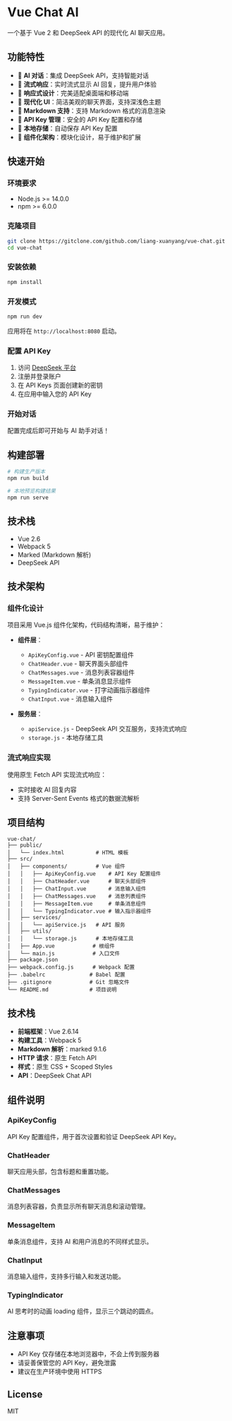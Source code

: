 # Vue Chat AI

一个基于 Vue 2 和 DeepSeek API 的现代化 AI 聊天应用。

## 功能特性

- 🤖 **AI 对话**：集成 DeepSeek API，支持智能对话
- 💬 **流式响应**：实时流式显示 AI 回复，提升用户体验
- 📱 **响应式设计**：完美适配桌面端和移动端
- 🎨 **现代化 UI**：简洁美观的聊天界面，支持深浅色主题
- 📝 **Markdown 支持**：支持 Markdown 格式的消息渲染
- 🔐 **API Key 管理**：安全的 API Key 配置和存储
- 💾 **本地存储**：自动保存 API Key 配置
- 🎯 **组件化架构**：模块化设计，易于维护和扩展

## 快速开始

### 环境要求

- Node.js >= 14.0.0
- npm >= 6.0.0

### 克隆项目

```bash
git clone https://gitclone.com/github.com/liang-xuanyang/vue-chat.git
cd vue-chat
```

### 安装依赖

```bash
npm install
```

### 开发模式

```bash
npm run dev
```

应用将在 `http://localhost:8080` 启动。

### 配置 API Key

1. 访问 [DeepSeek 平台](https://platform.deepseek.com)
2. 注册并登录账户
3. 在 API Keys 页面创建新的密钥
4. 在应用中输入您的 API Key

### 开始对话

配置完成后即可开始与 AI 助手对话！

## 构建部署

```bash
# 构建生产版本
npm run build

# 本地预览构建结果
npm run serve
```

## 技术栈

- Vue 2.6
- Webpack 5
- Marked (Markdown 解析)
- DeepSeek API

## 技术架构

### 组件化设计

项目采用 Vue.js 组件化架构，代码结构清晰，易于维护：

- **组件层**：

  - `ApiKeyConfig.vue` - API 密钥配置组件
  - `ChatHeader.vue` - 聊天界面头部组件
  - `ChatMessages.vue` - 消息列表容器组件
  - `MessageItem.vue` - 单条消息显示组件
  - `TypingIndicator.vue` - 打字动画指示器组件
  - `ChatInput.vue` - 消息输入组件

- **服务层**：
  - `apiService.js` - DeepSeek API 交互服务，支持流式响应
  - `storage.js` - 本地存储工具

### 流式响应实现

使用原生 Fetch API 实现流式响应：

- 实时接收 AI 回复内容
- 支持 Server-Sent Events 格式的数据流解析

## 项目结构

```
vue-chat/
├── public/
│   └── index.html          # HTML 模板
├── src/
│   ├── components/         # Vue 组件
│   │   ├── ApiKeyConfig.vue    # API Key 配置组件
│   │   ├── ChatHeader.vue      # 聊天头部组件
│   │   ├── ChatInput.vue       # 消息输入组件
│   │   ├── ChatMessages.vue    # 消息列表组件
│   │   ├── MessageItem.vue     # 单条消息组件
│   │   └── TypingIndicator.vue # 输入指示器组件
│   ├── services/
│   │   └── apiService.js   # API 服务
│   ├── utils/
│   │   └── storage.js      # 本地存储工具
│   ├── App.vue            # 根组件
│   └── main.js            # 入口文件
├── package.json
├── webpack.config.js      # Webpack 配置
├── .babelrc              # Babel 配置
├── .gitignore            # Git 忽略文件
└── README.md             # 项目说明
```

## 技术栈

- **前端框架**：Vue 2.6.14
- **构建工具**：Webpack 5
- **Markdown 解析**：marked 9.1.6
- **HTTP 请求**：原生 Fetch API
- **样式**：原生 CSS + Scoped Styles
- **API**：DeepSeek Chat API

## 组件说明

### ApiKeyConfig

API Key 配置组件，用于首次设置和验证 DeepSeek API Key。

### ChatHeader

聊天应用头部，包含标题和重置功能。

### ChatMessages

消息列表容器，负责显示所有聊天消息和滚动管理。

### MessageItem

单条消息组件，支持 AI 和用户消息的不同样式显示。

### ChatInput

消息输入组件，支持多行输入和发送功能。

### TypingIndicator

AI 思考时的动画 loading 组件，显示三个跳动的圆点。

## 注意事项

- API Key 仅存储在本地浏览器中，不会上传到服务器
- 请妥善保管您的 API Key，避免泄露
- 建议在生产环境中使用 HTTPS

## License

MIT
